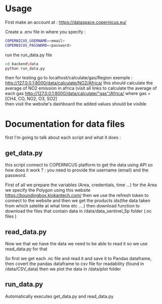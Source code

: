 # Usage 

First make an account at : https://dataspace.copernicus.eu/

Create a .env file in  where you specify : 

``` bash
COPERNICUS_USERNAME=<email>
COPERNICUS_PASSWORD=<password>
```
run the run_data.py file
``` bash
cd backend\data
python run_data.py
```
then for testing go to localhost/calculate/gas/Region
exemple : 
http://127.0.0.1:8000/data/calculate/NO2/Africa/
this should calculate the average of NO2 emission in africa
(visit all links to calculate the average of each gas  http://127.0.0.1:8000/data/calculate/"gas"/Africa/  where gas =[CH4, CO, NO2, O3, SO2]  
then visit the website's dashboard the added values should be visible
# Documentation for data files
first I'm going to talk about each script and what it does : 

## get_data.py 
this script connect to COPERNICUS platform to get the data using API 
so how does it work ? : 
    you need to provide the username (email) and the password.

First of all we prepare the variables (Area, credentials, time ...) for the Area we specify the Polygon using this website https://boundingbox.klokantech.com/
then we use the refresh token to connect to the website and then we get the products ids(the data taken from which satelite at what time etc ....)
then download function to download the files that contain data in /data/data_sentinel_5p folder  (.nc files )  

## read_data.py
Now we that we have the data we need to be able to read it so we use read_data.py for that 

So first we get each .nc  file and read it and save it to Pandas dataframe, then covert the pandas dataframe to csv file for readability (found in /data/CSV_data)
then we plot the data in /data/plot folder
## run_data.py
Automatically executes get_data.py and read_data.py 



